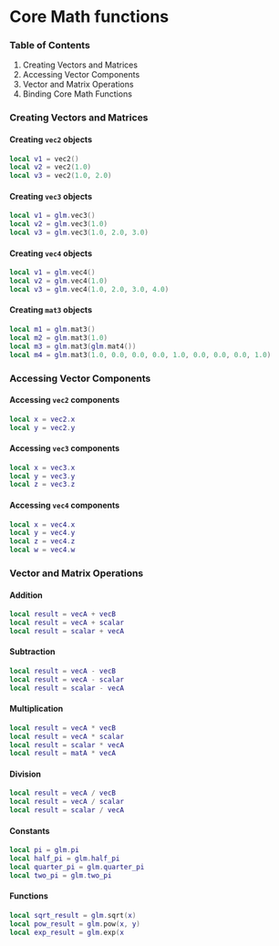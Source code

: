 # Core Math functions

### Table of Contents

1. Creating Vectors and Matrices
2. Accessing Vector Components
3. Vector and Matrix Operations
4. Binding Core Math Functions

### Creating Vectors and Matrices

#### Creating `vec2` objects

```lua
local v1 = vec2()
local v2 = vec2(1.0)
local v3 = vec2(1.0, 2.0)
```

#### Creating `vec3` objects

```lua
local v1 = glm.vec3()
local v2 = glm.vec3(1.0)
local v3 = glm.vec3(1.0, 2.0, 3.0)
```

#### Creating `vec4` objects

```lua
local v1 = glm.vec4()
local v2 = glm.vec4(1.0)
local v3 = glm.vec4(1.0, 2.0, 3.0, 4.0)
```

#### Creating `mat3` objects

```lua
local m1 = glm.mat3()
local m2 = glm.mat3(1.0)
local m3 = glm.mat3(glm.mat4())
local m4 = glm.mat3(1.0, 0.0, 0.0, 0.0, 1.0, 0.0, 0.0, 0.0, 1.0)
```

### Accessing Vector Components

#### Accessing `vec2` components

```lua
local x = vec2.x
local y = vec2.y
```

#### Accessing `vec3` components

```lua
local x = vec3.x
local y = vec3.y
local z = vec3.z
```

#### Accessing `vec4` components

```lua
local x = vec4.x
local y = vec4.y
local z = vec4.z
local w = vec4.w
```

### Vector and Matrix Operations

#### Addition

```lua
local result = vecA + vecB
local result = vecA + scalar
local result = scalar + vecA
```

#### Subtraction

```lua
local result = vecA - vecB
local result = vecA - scalar
local result = scalar - vecA
```

#### Multiplication

```lua
local result = vecA * vecB
local result = vecA * scalar
local result = scalar * vecA
local result = matA * vecA
```

#### Division

```lua
local result = vecA / vecB
local result = vecA / scalar
local result = scalar / vecA
```

#### Constants

```lua
local pi = glm.pi
local half_pi = glm.half_pi
local quarter_pi = glm.quarter_pi
local two_pi = glm.two_pi
```

#### Functions

```lua
local sqrt_result = glm.sqrt(x)
local pow_result = glm.pow(x, y)
local exp_result = glm.exp(x
```
